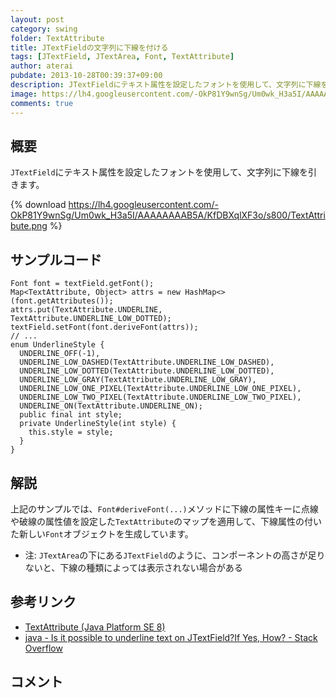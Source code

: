 ```yaml
---
layout: post
category: swing
folder: TextAttribute
title: JTextFieldの文字列に下線を付ける
tags: [JTextField, JTextArea, Font, TextAttribute]
author: aterai
pubdate: 2013-10-28T00:39:37+09:00
description: JTextFieldにテキスト属性を設定したフォントを使用して、文字列に下線を引きます。
image: https://lh4.googleusercontent.com/-OkP81Y9wnSg/Um0wk_H3a5I/AAAAAAAAB5A/KfDBXqlXF3o/s800/TextAttribute.png
comments: true
---
```

## 概要
`JTextField`にテキスト属性を設定したフォントを使用して、文字列に下線を引きます。

{% download https://lh4.googleusercontent.com/-OkP81Y9wnSg/Um0wk_H3a5I/AAAAAAAAB5A/KfDBXqlXF3o/s800/TextAttribute.png %}

## サンプルコード
<pre class="prettyprint"><code>Font font = textField.getFont();
Map&lt;TextAttribute, Object&gt; attrs = new HashMap&lt;&gt;(font.getAttributes());
attrs.put(TextAttribute.UNDERLINE, TextAttribute.UNDERLINE_LOW_DOTTED);
textField.setFont(font.deriveFont(attrs));
// ...
enum UnderlineStyle {
  UNDERLINE_OFF(-1),
  UNDERLINE_LOW_DASHED(TextAttribute.UNDERLINE_LOW_DASHED),
  UNDERLINE_LOW_DOTTED(TextAttribute.UNDERLINE_LOW_DOTTED),
  UNDERLINE_LOW_GRAY(TextAttribute.UNDERLINE_LOW_GRAY),
  UNDERLINE_LOW_ONE_PIXEL(TextAttribute.UNDERLINE_LOW_ONE_PIXEL),
  UNDERLINE_LOW_TWO_PIXEL(TextAttribute.UNDERLINE_LOW_TWO_PIXEL),
  UNDERLINE_ON(TextAttribute.UNDERLINE_ON);
  public final int style;
  private UnderlineStyle(int style) {
    this.style = style;
  }
}
</code></pre>

## 解説
上記のサンプルでは、`Font#deriveFont(...)`メソッドに下線の属性キーに点線や破線の属性値を設定した`TextAttribute`のマップを適用して、下線属性の付いた新しい`Font`オブジェクトを生成しています。

- 注: `JTextArea`の下にある`JTextField`のように、コンポーネントの高さが足りないと、下線の種類によっては表示されない場合がある

<!-- dummy comment line for breaking list -->

## 参考リンク
- [TextAttribute (Java Platform SE 8)](https://docs.oracle.com/javase/jp/8/docs/api/java/awt/font/TextAttribute.html)
- [java - Is it possible to underline text on JTextField?If Yes, How? - Stack Overflow](https://stackoverflow.com/questions/19478966/is-it-possible-to-underline-text-on-jtextfieldif-yes-how)

<!-- dummy comment line for breaking list -->

## コメント
